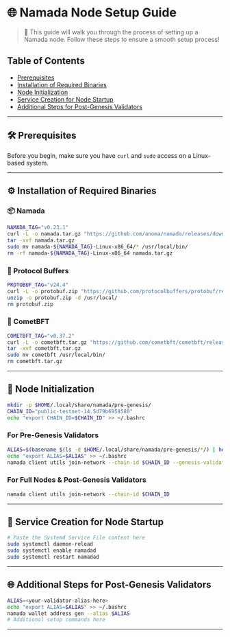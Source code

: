 # 🌐 Namada Node Setup Guide

> 🚀 This guide will walk you through the process of setting up a Namada node. Follow these steps to ensure a smooth setup process!

## Table of Contents

- [Prerequisites](#prerequisites)
- [Installation of Required Binaries](#installation-of-required-binaries)
- [Node Initialization](#node-initialization)
- [Service Creation for Node Startup](#service-creation-for-node-startup)
- [Additional Steps for Post-Genesis Validators](#additional-steps-for-post-genesis-validators)

---

## 🛠️ Prerequisites

Before you begin, make sure you have `curl` and `sudo` access on a Linux-based system.

---

## ⚙️ Installation of Required Binaries

### 📦 Namada

```bash
NAMADA_TAG="v0.23.1"
curl -L -o namada.tar.gz "https://github.com/anoma/namada/releases/download/$NAMADA_TAG/namada-${NAMADA_TAG}-Linux-x86_64.tar.gz"
tar -xvf namada.tar.gz
sudo mv namada-${NAMADA_TAG}-Linux-x86_64/* /usr/local/bin/
rm -rf namada-${NAMADA_TAG}-Linux-x86_64 namada.tar.gz
```

### 🔄 Protocol Buffers

```bash
PROTOBUF_TAG="v24.4"
curl -L -o protobuf.zip "https://github.com/protocolbuffers/protobuf/releases/download/$PROTOBUF_TAG/protoc-${PROTOBUF_TAG#v}-linux-x86_64.zip"
unzip -o protobuf.zip -d /usr/local/
rm protobuf.zip

```

### 🌠 CometBFT

```bash
COMETBFT_TAG="v0.37.2"
curl -L -o cometbft.tar.gz "https://github.com/cometbft/cometbft/releases/download/$COMETBFT_TAG/cometbft_${COMETBFT_TAG#v}_linux_amd64.tar.gz"
tar -xvf cometbft.tar.gz
sudo mv cometbft /usr/local/bin/
rm cometbft.tar.gz
```

---

## 🌟 Node Initialization

```bash
mkdir -p $HOME/.local/share/namada/pre-genesis/
CHAIN_ID="public-testnet-14.5d79b6958580"
echo "export CHAIN_ID=$CHAIN_ID" >> ~/.bashrc
```

### For Pre-Genesis Validators

```bash
ALIAS=$(basename $(ls -d $HOME/.local/share/namada/pre-genesis/*/) | head -n 1)
echo "export ALIAS=$ALIAS" >> ~/.bashrc
namada client utils join-network --chain-id $CHAIN_ID --genesis-validator $ALIAS
```

### For Full Nodes & Post-Genesis Validators

```bash
namada client utils join-network --chain-id $CHAIN_ID
```

---

## 🔄 Service Creation for Node Startup

```bash
# Paste the Systemd Service File content here
sudo systemctl daemon-reload
sudo systemctl enable namadad
sudo systemctl restart namadad
```

---

## 🌐 Additional Steps for Post-Genesis Validators

```bash
ALIAS=<your-validator-alias-here>
echo "export ALIAS=$ALIAS" >> ~/.bashrc
namada wallet address gen --alias $ALIAS
# Additional setup commands here
```

---
